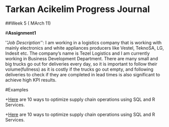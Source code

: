 ﻿

# Tarkan Acikelim Progress Journal








##Week 5 ( MArch 11)

#**Assignment1**

'_'Job Description'_':  I am working in a logistics company that is working with mainly electronics and white appliances producers like Vestel, TeknoSA, LG, Indesit etc. The company’s name is Tezel Logistics and I am currently working in Business Development Department. There are many small and big trucks go out for deliveries every day, so it is important to follow their volume(fullness) as it is costly if the trucks go out empty, and following deliveries to check if they are completed in lead times is also significant to achieve high KPI results. 


#Examples

+[Here](https://github.com/BOUN-ETM58D/pj-tarkanacikelim/blob/master/files/examples.html) are 10 ways to optimize supply chain operations using SQL and R Services.

+[Here](examples.html  ) are 10 ways to optimize supply chain operations using SQL and R Services.
